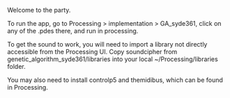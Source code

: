 Welcome to the party. 

To run the app, go to Processing > implementation > GA_syde361, click on any of the .pdes there, and run in processing. 

To get the sound to work, you will need to import a library not directly accessible from the Processing UI.
Copy soundcipher from genetic_algorithm_syde361/libraries into your local ~/Processing/libraries folder.

You may also need to install controlp5 and themidibus, which can be found in Processing. 
